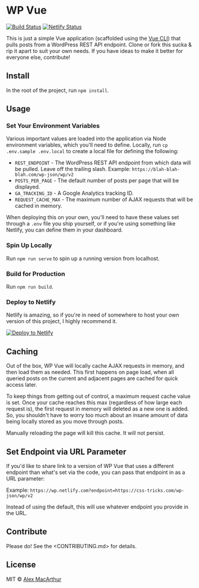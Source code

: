 # WP Vue

[![Build Status](https://travis-ci.org/alexmacarthur/wp-vue.svg?branch=master)](https://travis-ci.org/alexmacarthur/wp-vue) [![Netlify Status](https://api.netlify.com/api/v1/badges/87ff7587-b7b2-4828-965c-97e606b81013/deploy-status)](https://app.netlify.com/sites/wp/deploys)

This is just a simple Vue application (scaffolded using the [Vue CLI](https://cli.vuejs.org/)) that pulls posts from a WordPress REST API endpoint. Clone or fork this sucka & rip it apart to suit your own needs. If you have ideas to make it better for everyone else, contribute!

## Install

In the root of the project, run `npm install`.

## Usage

### Set Your Environment Variables

Various important values are loaded into the application via Node environment variables, which you'll need to define. Locally, run `cp .env.sample .env.local` to create a local file for defining the following:

- `REST_ENDPOINT` - The WordPress REST API endpoint from which data will be pulled. Leave off the trailing slash. Example: `https://blah-blah-blah.com/wp-json/wp/v2`
- `POSTS_PER_PAGE` - The default number of posts per page that will be displayed.
- `GA_TRACKING_ID` - A Google Analytics tracking ID.
- `REQUEST_CACHE_MAX` - The maximum number of AJAX requests that will be cached in memory.

When deploying this on your own, you'll need to have these values set through a `.env` file you ship yourself, or if you're using something like Netlify, you can define them in your dashboard.

### Spin Up Locally

Run `npm run serve` to spin up a running version from localhost.

### Build for Production

Run `npm run build`.

### Deploy to Netlify

Netlify is amazing, so if you're in need of somewhere to host your own version of this project, I highly recommend it.

[![Deploy to Netlify](https://www.netlify.com/img/deploy/button.svg)](https://app.netlify.com/start/deploy?repository=https://github.com/alexmacarthur/wp-vue)

## Caching

Out of the box, WP Vue will locally cache AJAX requests in memory, and then load them as needed. This first happens on page load, when all queried posts on the current and adjacent pages are cached for quick access later.

To keep things from getting out of control, a maximum request cache value is set. Once your cache reaches this max (regardless of how large each request is), the first request in memory will deleted as a new one is added. So, you shouldn't have to worry too much about an insane amount of data being locally stored as you move through posts.

Manually reloading the page will kill this cache. It will not persist.

## Set Endpoint via URL Parameter

If you'd like to share link to a version of WP Vue that uses a different endpoint than what's set via the code, you can pass that endpoint in as a URL parameter:

Example: `https://wp.netlify.com?endpoint=https://css-tricks.com/wp-json/wp/v2`

Instead of using the default, this will use whatever endpoint you provide in the URL.

## Contribute

Please do! See the <CONTRIBUTING.md> for details.

## License

MIT © [Alex MacArthur](https://macarthur.me)

